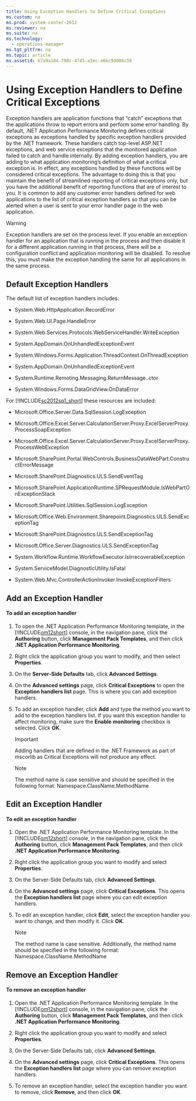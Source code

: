 ```yaml
---
title: Using Exception Handlers to Define Critical Exceptions
ms.custom: na
ms.prod: system-center-2012
ms.reviewer: na
ms.suite: na
ms.technology: 
  - operations-manager
ms.tgt_pltfrm: na
ms.topic: article
ms.assetid: 67a9a184-f90c-4745-a3ec-a66c9d006c58
---
```

# Using Exception Handlers to Define Critical Exceptions
Exception handlers are application functions that “catch” exceptions that the applications throw to report errors and perform some error handling. By default, .NET Application Performance Monitoring defines critical exceptions as exceptions handled by specific exception handlers provided by the .NET framework. These handlers catch top\-level ASP.NET exceptions, and web service exceptions that the monitored application failed to catch and handle internally. By adding exception handlers, you are adding to what application monitoring’s definition of what a critical exception is. In effect, any exceptions handled by these functions will be considered critical exceptions. The advantage to doing this is that you maintain the benefit of streamlined reporting of critical exceptions only, but you have the additional benefit of reporting functions that are of interest to you. It is common to add any customer error handlers defined for web applications to the list of critical exception handlers so that you can be alerted when a user is sent to your error handler page in the web application.

> [!WARNING]
> Exception handlers are set on the process level. If you enable an exception handler for an application that is running in the process and then disable it for a different application running in that process, there will be a configuration conflict and application monitoring will be disabled. To resolve this, you must make the exception handling the same for all applications in the same process.

## Default Exception Handlers
The default list of exception handlers includes:

-   System.Web.HttpApplication.RecordError

-   System.Web.UI.Page.HandleError

-   System.Web.Services.Protocols.WebServiceHandler.WriteException

-   System.AppDomain.OnUnhandledExceptionEvent

-   System.Windows.Forms.Application.ThreadContext.OnThreadException

-   System.AppDomain.OnUnhandledExceptionEvent

-   System.Runtime.Remoting.Messaging.ReturnMessage..ctor

-   System.Windows.Forms.DataGridView.OnDataError

For [!INCLUDE[sc2012sp1_short](Token/sc2012sp1_short_md.md)] these resources are included:

-   Microsoft.Office.Server.Data.SqlSession.LogException

-   Microsoft.Office.Excel.Server.CalculationServer.Proxy.ExcelServerProxy.ProcessSoapException

-   Microsoft.Office.Excel.Server.CalculationServer.Proxy.ExcelServerProxy.ProcessWebException

-   Microsoft.SharePoint.Portal.WebControls.BusinessDataWebPart.ConstructErrorMessage

-   Microsoft.SharePoint.Diagnostics.ULS.SendEventTag

-   Microsoft.SharePoint.ApplicationRuntime.SPRequestModule.IsWebPartOnExceptionStack

-   Microsoft.SharePoint.Utilities.SqlSession.LogException

-   Microsoft.Office.Web.Environment.Sharepoint.Diagnostics.ULS.SendExceptionTag

-   Microsoft.SharePoint.Diagnostics.ULS.SendExceptionTag

-   Microsoft.Office.Server.Diagnostics.ULS.SendExceptionTag

-   System.Workflow.Runtime.WorkflowExecutor.IsIrrecoverableException

-   System.ServiceModel.DiagnosticUtility.IsFatal

-   System.Web.Mvc.ControllerActionInvoker.InvokeExceptionFilters

## Add an Exception Handler

#### To add an exception handler

1.  To open the .NET Application Performance Monitoring template, in the [!INCLUDE[om12short](Token/om12short_md.md)] console, in the navigation pane, click the **Authoring** button, click **Management Pack Templates**, and then click **.NET Application Performance Monitoring**.

2.  Right click the application group you want to modify, and then select **Properties**.

3.  On the **Server\-Side Defaults** tab, click **Advanced Settings**.

4.  On the **Advanced settings** page, click **Critical Exceptions** to open the **Exception handlers list** page. This is where you can add exception handlers.

5.  To add an exception handler, click **Add** and type the method you want to add to the exception handlers list. If you want this exception handler to affect monitoring, make sure the **Enable monitoring** checkbox is selected. Click **OK**.

    > [!IMPORTANT]
    > Adding handlers that are defined in the .NET Framework as part of mscorlib as Critical Exceptions will not produce any effect.

    > [!NOTE]
    > The method name is case sensitive and should be specified in the following format: Namespace.ClassName.MethodName

## Edit an Exception Handler

#### To edit an exception handler

1.  Open the .NET Application Performance Monitoring template. In the [!INCLUDE[om12short](Token/om12short_md.md)] console, in the navigation pane, click the **Authoring** button, click **Management Pack Templates**, and then click **.NET Application Performance Monitoring**.

2.  Right click the application group you want to modify and select **Properties**.

3.  On the Server\-Side Defaults tab, click **Advanced Settings**.

4.  On the **Advanced settings** page, click **Critical Exceptions**. This opens the **Exception handlers list** page where you can edit exception handlers.

5.  To edit an exception handler, click **Edit**, select the exception handler you want to change, and then modify it. Click **OK**.

    > [!NOTE]
    > The method name is case sensitive. Additionally, the method name should be specified in the following format: Namespace.ClassName.MethodName

## Remove an Exception Handler

#### To remove an exception handler

1.  Open the .NET Application Performance Monitoring template. In the [!INCLUDE[om12short](Token/om12short_md.md)] console, in the navigation pane, click the **Authoring** button, click **Management Pack Templates**, and then click **.NET Application Performance Monitoring**.

2.  Right click the application group you want to modify and select **Properties**.

3.  On the Server\-Side Defaults tab, click **Advanced Settings**.

4.  On the **Advanced settings** page, click **Critical Exceptions**. This opens the **Exception handlers list** page where you can remove exception handlers.

5.  To remove an exception handler, select the exception handler you want to remove, click **Remove**, and then click **OK**.


